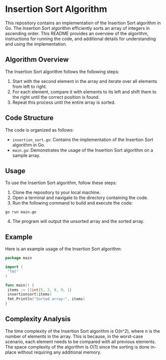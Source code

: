 # Insertion Sort Algorithm

This repository contains an implementation of the Insertion Sort algorithm in Go. The Insertion Sort algorithm efficiently sorts an array of integers in ascending order. This README provides an overview of the algorithm, instructions for running the code, and additional details for understanding and using the implementation.

## Algorithm Overview

The Insertion Sort algorithm follows the following steps:

1. Start with the second element in the array and iterate over all elements from left to right.
2. For each element, compare it with elements to its left and shift them to the right until the correct position is found.
3. Repeat this process until the entire array is sorted.

## Code Structure

The code is organized as follows:

- `insertion_sort.go`: Contains the implementation of the Insertion Sort algorithm in Go.
- `main.go`: Demonstrates the usage of the Insertion Sort algorithm on a sample array.

## Usage

To use the Insertion Sort algorithm, follow these steps:

1. Clone the repository to your local machine.
2. Open a terminal and navigate to the directory containing the code.
3. Run the following command to build and execute the code:

`go run main.go`

4. The program will output the unsorted array and the sorted array.

## Example

Here is an example usage of the Insertion Sort algorithm:

```go
package main

import (
 "fmt"
)

func main() {
 items := []int{5, 2, 8, 9, 1}
 insertionsort(items)
 fmt.Println("Sorted array:", items)
}

```

## Complexity Analysis
The time complexity of the Insertion Sort algorithm is O(n^2), where n is the number of elements in the array. This is because, in the worst-case scenario, each element needs to be compared with all previous elements. The space complexity of the algorithm is O(1) since the sorting is done in-place without requiring any additional memory.
